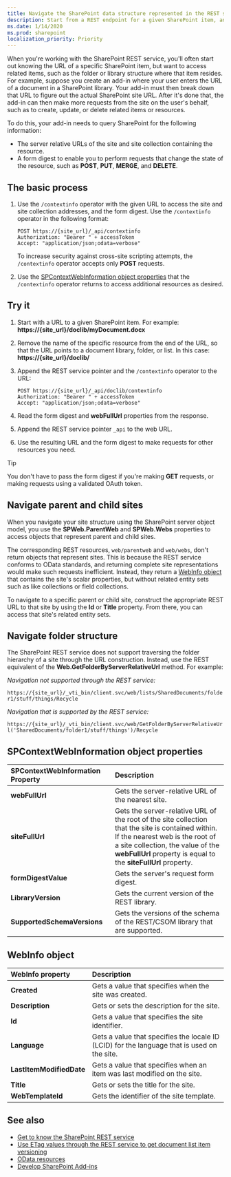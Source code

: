 ```yaml
---
title: Navigate the SharePoint data structure represented in the REST service
description: Start from a REST endpoint for a given SharePoint item, and navigate to and access-related items, such as parent sites or the library structure where that item resides.
ms.date: 1/14/2020
ms.prod: sharepoint
localization_priority: Priority
---
```


When you're working with the SharePoint REST service, you'll often start out knowing the URL of a specific SharePoint item, but want to access related items, such as the folder or library structure where that item resides. For example, suppose you create an add-in where your user enters the URL of a document in a SharePoint library. Your add-in must then break down that URL to figure out the actual SharePoint site URL. After it's done that, the add-in can then make more requests from the site on the user's behalf, such as to create, update, or delete related items or resources.

To do this, your add-in needs to query SharePoint for the following information:

- The server relative URLs of the site and site collection containing the resource.
- A form digest to enable you to perform requests that change the state of the resource, such as **POST**, **PUT**, **MERGE**, and **DELETE**.

## The basic process

1. Use the `/contextinfo` operator with the given URL to access the site and site collection addresses, and the form digest. Use the `/contextinfo` operator in the following format:

    ```http
    POST https://{site_url}/_api/contextinfo
    Authorization: "Bearer " + accessToken
    Accept: "application/json;odata=verbose"
    ```

    To increase security against cross-site scripting attempts, the `/contextinfo` operator accepts only **POST** requests.

1. Use the [SPContextWebInformation object properties](#spcontextwebinformation-object-properties) that the `/contextinfo` operator returns to access additional resources as desired.

## Try it

1. Start with a URL to a given SharePoint item. For example: **https://{site_url}/doclib/myDocument.docx**
1. Remove the name of the specific resource from the end of the URL, so that the URL points to a document library, folder, or list. In this case: **https://{site_url}/doclib/**
1. Append the REST service pointer and the `/contextinfo` operator to the URL:

    ```http
    POST https://{site_url}/_api/doclib/contextinfo
    Authorization: "Bearer " + accessToken
    Accept: "application/json;odata=verbose"
    ```

1. Read the form digest and **webFullUrl** properties from the response.
1. Append the REST service pointer `_api` to the web URL.
1. Use the resulting URL and the form digest to make requests for other resources you need.

> [!TIP]
> You don't have to pass the form digest if you're making **GET** requests, or making requests using a validated OAuth token.

## Navigate parent and child sites

When you navigate your site structure using the SharePoint server object model, you use the **SPWeb.ParentWeb** and **SPWeb.Webs** properties to access objects that represent parent and child sites.

The corresponding REST resources, `web/parentweb` and `web/webs`, don't return objects that represent sites. This is because the REST service conforms to OData standards, and returning complete site representations would make such requests inefficient. Instead, they return a [WebInfo object](#webinfo-object) that contains the site's scalar properties, but without related entity sets such as like collections or field collections.

To navigate to a specific parent or child site, construct the appropriate REST URL to that site by using the **Id** or **Title** property. From there, you can access that site's related entity sets.

## Navigate folder structure

The SharePoint REST service does not support traversing the folder hierarchy of a site through the URL construction. Instead, use the REST equivalent of the **Web.GetFolderByServerRelativeUrl** method. For example:

*Navigation not supported through the REST service:*

`https://{site_url}/_vti_bin/client.svc/web/lists/SharedDocuments/folder1/stuff/things/Recycle`

*Navigation that is supported by the REST service:*

`https://{site_url}/_vti_bin/client.svc/web/GetFolderByServerRelativeUrl('SharedDocuments/folder1/stuff/things')/Recycle`


## SPContextWebInformation object properties

|**SPContextWebInformation Property**|**Description**|
|:-----|:-----|
|**webFullUrl**|Gets the server-relative URL of the nearest site.|
|**siteFullUrl**|Gets the server-relative URL of the root of the site collection that the site is contained within.<br/>If the nearest web is the root of a site collection, the value of the **webFullUrl** property is equal to the **siteFullUrl** property.|
|**formDigestValue**|Gets the server's request form digest.|
|**LibraryVersion**|Gets the current version of the REST library.|
|**SupportedSchemaVersions**|Gets the versions of the schema of the REST/CSOM library that are supported.|

## WebInfo object

|**WebInfo property**|**Description**|
|:-----|:-----|
|**Created**|Gets a value that specifies when the site was created.|
|**Description**|Gets or sets the description for the site.|
|**Id**|Gets a value that specifies the site identifier.|
|**Language**|Gets a value that specifies the locale ID (LCID) for the language that is used on the site.|
|**LastItemModifiedDate**|Gets a value that specifies when an item was last modified on the site.|
|**Title**|Gets or sets the title for the site.|
|**WebTemplateId**|Gets the identifier of the site template.|

## See also

- [Get to know the SharePoint REST service](get-to-know-the-sharepoint-rest-service.md)
- [Use ETag values through the REST service to get document list item versioning](working-with-lists-and-list-items-with-rest.md#using-etag-values-to-determine-document-and-list-item-versioning)
- [OData resources](get-to-know-the-sharepoint-rest-service.md#odata-resources)
- [Develop SharePoint Add-ins](develop-sharepoint-add-ins.md)
